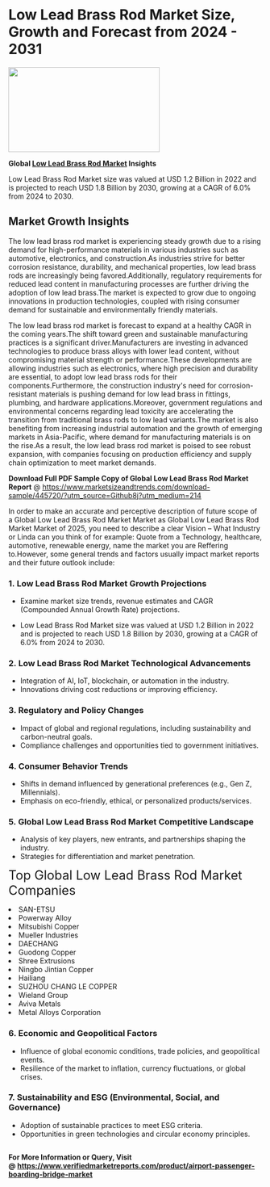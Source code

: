 <H1>Low Lead Brass Rod Market Size, Growth and Forecast from 2024 - 2031</H1><img class="aligncenter size-medium wp-image-584254" src="https://thirdeyenews.in/wp-content/uploads/2024/09/Global-Market-Research-300x168.jpeg" alt="" width="300" height="168" /><p><strong>Global&nbsp;<a href="https://www.marketsizeandtrends.com/download-sample/445720/?utm_source=Github8j?utm_medium=214">Low Lead Brass Rod Market</a> Insights</strong></p><p>Low Lead Brass Rod Market size was valued at USD 1.2 Billion in 2022 and is projected to reach USD 1.8 Billion by 2030, growing at a CAGR of 6.0% from 2024 to 2030.</p><p><h2>Market Growth Insights</h2> <p>The low lead brass rod market is experiencing steady growth due to a rising demand for high-performance materials in various industries such as automotive, electronics, and construction.As industries strive for better corrosion resistance, durability, and mechanical properties, low lead brass rods are increasingly being favored.Additionally, regulatory requirements for reduced lead content in manufacturing processes are further driving the adoption of low lead brass.The market is expected to grow due to ongoing innovations in production technologies, coupled with rising consumer demand for sustainable and environmentally friendly materials.</p> <p>The low lead brass rod market is forecast to expand at a healthy CAGR in the coming years.The shift toward green and sustainable manufacturing practices is a significant driver.Manufacturers are investing in advanced technologies to produce brass alloys with lower lead content, without compromising material strength or performance.These developments are allowing industries such as electronics, where high precision and durability are essential, to adopt low lead brass rods for their components.Furthermore, the construction industry's need for corrosion-resistant materials is pushing demand for low lead brass in fittings, plumbing, and hardware applications.Moreover, government regulations and environmental concerns regarding lead toxicity are accelerating the transition from traditional brass rods to low lead variants.The market is also benefiting from increasing industrial automation and the growth of emerging markets in Asia-Pacific, where demand for manufacturing materials is on the rise.As a result, the low lead brass rod market is poised to see robust expansion, with companies focusing on production efficiency and supply chain optimization to meet market demands.<p><span class=""><strong>Download Full PDF Sample Copy of Global Low Lead Brass Rod Market Report</strong> @ <a href="https://www.marketsizeandtrends.com/download-sample/445720/?utm_source=Github8j?utm_medium=214" target="_blank">https://www.marketsizeandtrends.com/download-sample/445720/?utm_source=Github8j?utm_medium=214</a></span></p><p>In order to make an accurate and perceptive description of future scope of a Global&nbsp;Low Lead Brass Rod Market Market as Global&nbsp;Low Lead Brass Rod Market Market of 2025, you need to describe a clear Vision &ndash; What Industry or Linda can you think of for example: Quote from a Technology, healthcare, automotive, renewable energy, name the market you are Reffering to.However, some general trends and factors usually impact market reports and their future outlook include:</p><h3>1.&nbsp;<strong>Low Lead Brass Rod Market Growth Projections</strong></h3><ul><li>Examine market size trends, revenue estimates and CAGR (Compounded Annual Growth Rate) projections.</li><li><p>Low Lead Brass Rod Market size was valued at USD 1.2 Billion in 2022 and is projected to reach USD 1.8 Billion by 2030, growing at a CAGR of 6.0% from 2024 to 2030.</p></li></ul><h3>2.&nbsp;<strong>Low Lead Brass Rod Market Technological Advancements</strong></h3><ul><li>Integration of AI, IoT, blockchain, or automation in the industry.</li><li>Innovations driving cost reductions or improving efficiency.</li></ul><h3>3.&nbsp;<strong>Regulatory and Policy Changes</strong></h3><ul><li>Impact of global and regional regulations, including sustainability and carbon-neutral goals.</li><li>Compliance challenges and opportunities tied to government initiatives.</li></ul><h3>4.&nbsp;<strong>Consumer Behavior Trends</strong></h3><ul><li>Shifts in demand influenced by generational preferences (e.g., Gen Z, Millennials).</li><li>Emphasis on eco-friendly, ethical, or personalized products/services.</li></ul><h3>5.&nbsp;<strong>Global Low Lead Brass Rod Market Competitive Landscape</strong></h3><ul><li>Analysis of key players, new entrants, and partnerships shaping the industry.</li><li>Strategies for differentiation and market penetration.</li></ul><p data-pm-slice="1 1 []"><span style="color: inherit; font-family: inherit; font-size: 25px;">Top Global Low Lead Brass Rod Market Companies</span></p><div class="" data-test-id=""><p><li>SAN-ETSU</li><li> Powerway Alloy</li><li> Mitsubishi Copper</li><li> Mueller Industries</li><li> DAECHANG</li><li> Guodong Copper</li><li> Shree Extrusions</li><li> Ningbo Jintian Copper</li><li> Hailiang</li><li> SUZHOU CHANG LE COPPER</li><li> Wieland Group</li><li> Aviva Metals</li><li> Metal Alloys Corporation</li></p></div><h3>6.&nbsp;<strong>Economic and Geopolitical Factors</strong></h3><ul><li>Influence of global economic conditions, trade policies, and geopolitical events.</li><li>Resilience of the market to inflation, currency fluctuations, or global crises.</li></ul><h3>7.&nbsp;<strong>Sustainability and ESG (Environmental, Social, and Governance)</strong></h3><ul><li>Adoption of sustainable practices to meet ESG criteria.</li><li>Opportunities in green technologies and circular economy principles.</li></ul><h2><strong style="font-size: 14px;">For More Information or Query, Visit @&nbsp;</strong><a style="background-color: #ffffff; font-size: 14px;" href="https://www.marketsizeandtrends.com/report/low-lead-brass-rod-market/" target="_blank">https://www.verifiedmarketreports.com/product/airport-passenger-boarding-bridge-market</a></h2>